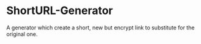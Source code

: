 # ShortURL-Generator
A generator which create a short, new but encrypt link to substitute for the original one.
